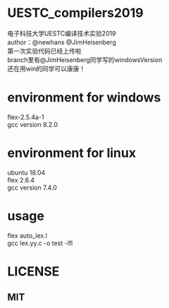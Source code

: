 # UESTC_compilers2019  
电子科技大学UESTC编译技术实验2019  
author：@newhans @JimHeisenberg  
第一次实验代码已经上传啦  
branch里有@JimHeisenberg同学写的windowsVersion  
还在用win的同学可以康康！  

# environment for windows
flex-2.5.4a-1  
gcc version 8.2.0  

# environment for linux
ubuntu 18.04  
flex 2.6.4  
gcc version 7.4.0  

# usage
flex auto_lex.l  
gcc lex.yy.c -o test -lfl  

# LICENSE  
## MIT  

